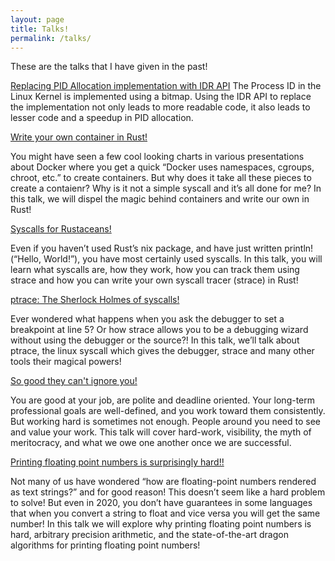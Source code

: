 ```yaml
---
layout: page
title: Talks!
permalink: /talks/
---
```


These are the talks that I have given in the past!

[Replacing PID Allocation implementation with IDR API](gs0510.github.io/docs/OSS_Europe_Slides.pdf)
The Process ID in the Linux Kernel is implemented using a bitmap. Using the IDR API to replace the implementation not only leads to more readable code, it also leads to lesser code and a speedup in PID allocation.

[Write your own container in Rust!](https://www.youtube.com/watch?v=pCRnMrDeLV4)

You might have seen a few cool looking charts in various presentations about Docker where you get a quick “Docker uses namespaces, cgroups, chroot, etc.” to create containers. But why does it take all these pieces to create a contaienr? Why is it not a simple syscall and it’s all done for me? In this talk, we will dispel the magic behind containers and write our own in Rust!

[Syscalls for Rustaceans!](https://www.youtube.com/watch?v=G0e2lVENaCU)

Even if you haven’t used Rust’s nix package, and have just written println!(“Hello, World!”), you have most certainly used syscalls. In this talk, you will learn what syscalls are, how they work, how you can track them using strace and how you can write your own syscall tracer (strace) in Rust!

[ptrace: The Sherlock Holmes of syscalls!](https://www.youtube.com/watch?v=6Y0-yekwsUQ)

Ever wondered what happens when you ask the debugger to set a breakpoint at line 5? Or how strace allows you to be a debugging wizard without using the debugger or the source?! In this talk, we’ll talk about ptrace, the linux syscall which gives the debugger, strace and many other tools their magical powers!

[So good they can't ignore you!](https://www.youtube.com/watch?v=xsFPAZCcPKQ)

You are good at your job, are polite and deadline oriented. Your long-term professional goals are well-defined, and you work toward them consistently. But working hard is sometimes not enough. People around you need to see and value your work. This talk will cover hard-work, visibility, the myth of meritocracy, and what we owe one another once we are successful.

[Printing floating point numbers is surprisingly hard!!](https://youtu.be/QEZ0N0rrbL0?t=6732)

Not many of us have wondered “how are floating-point numbers rendered as text strings?” and for good reason! This doesn’t seem like a hard problem to solve! But even in 2020, you don’t have guarantees in some languages that when you convert a string to float and vice versa you will get the same number! In this talk we will explore why printing floating point numbers is hard, arbitrary precision arithmetic, and the state-of-the-art dragon algorithms for printing floating point numbers!
